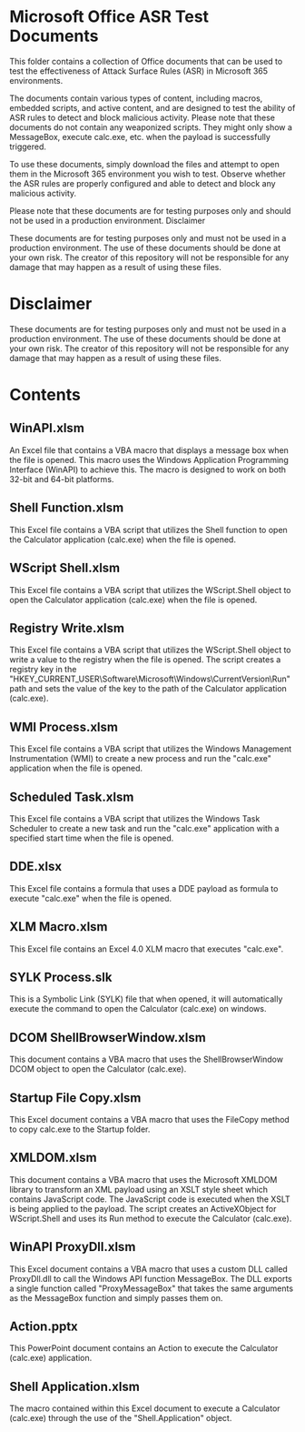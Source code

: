 # Microsoft Office ASR Test Documents

This folder contains a collection of Office documents that can be used to test the effectiveness of Attack Surface Rules (ASR) in Microsoft 365 environments.

The documents contain various types of content, including macros, embedded scripts, and active content, and are designed to test the ability of ASR rules to detect and block malicious activity. Please note that these documents do not contain any weaponized scripts. They might only show a MessageBox, execute calc.exe, etc. when the payload is successfully triggered.

To use these documents, simply download the files and attempt to open them in the Microsoft 365 environment you wish to test. Observe whether the ASR rules are properly configured and able to detect and block any malicious activity.

Please note that these documents are for testing purposes only and should not be used in a production environment.
Disclaimer

These documents are for testing purposes only and must not be used in a production environment. The use of these documents should be done at your own risk. The creator of this repository will not be responsible for any damage that may happen as a result of using these files.

# Disclaimer

These documents are for testing purposes only and must not be used in a production environment. The use of these documents should be done at your own risk. The creator of this repository will not be responsible for any damage that may happen as a result of using these files.

# Contents

## WinAPI.xlsm
An Excel file that contains a VBA macro that displays a message box when the file is opened. This macro uses the Windows Application Programming Interface (WinAPI) to achieve this. The macro is designed to work on both 32-bit and 64-bit platforms. 

## Shell Function.xlsm
This Excel file contains a VBA script that utilizes the Shell function to open the Calculator application (calc.exe) when the file is opened.

## WScript Shell.xlsm
This Excel file contains a VBA script that utilizes the WScript.Shell object to open the Calculator application (calc.exe) when the file is opened. 

## Registry Write.xlsm
This Excel file contains a VBA script that utilizes the WScript.Shell object to write a value to the registry when the file is opened. The script creates a registry key in the "HKEY_CURRENT_USER\Software\Microsoft\Windows\CurrentVersion\Run" path and sets the value of the key to the path of the Calculator application (calc.exe).

## WMI Process.xlsm
This Excel file contains a VBA script that utilizes the Windows Management Instrumentation (WMI) to create a new process and run the "calc.exe" application when the file is opened. 

## Scheduled Task.xlsm
This Excel file contains a VBA script that utilizes the Windows Task Scheduler to create a new task and run the "calc.exe" application with a specified start time when the file is opened. 

## DDE.xlsx
This Excel file contains a formula that uses a DDE payload as formula to execute "calc.exe" when the file is opened. 

## XLM Macro.xlsm
This Excel file contains an Excel 4.0 XLM macro that executes "calc.exe".

## SYLK Process.slk
This is a Symbolic Link (SYLK) file that when opened, it will automatically execute the command to open the Calculator (calc.exe) on windows.

## DCOM ShellBrowserWindow.xlsm
This document contains a VBA macro that uses the ShellBrowserWindow DCOM object to open the Calculator (calc.exe).

## Startup File Copy.xlsm
This Excel document contains a VBA macro that uses the FileCopy method to copy calc.exe to the Startup folder.

## XMLDOM.xlsm
This document contains a VBA macro that uses the Microsoft XMLDOM library to transform an XML payload using an XSLT style sheet which contains JavaScript code. The JavaScript code is executed when the XSLT is being applied to the payload. The script creates an ActiveXObject for WScript.Shell and uses its Run method to execute the Calculator (calc.exe). 

## WinAPI ProxyDll.xlsm
This Excel document contains a VBA macro that uses a custom DLL called ProxyDll.dll to call the Windows API function MessageBox. The DLL exports a single function called "ProxyMessageBox" that takes the same arguments as the MessageBox function and simply passes them on.

## Action.pptx
This PowerPoint document contains an Action to execute the Calculator (calc.exe) application.

## Shell Application.xlsm
The macro contained within this Excel document to execute a Calculator (calc.exe) through the use of the "Shell.Application" object.
